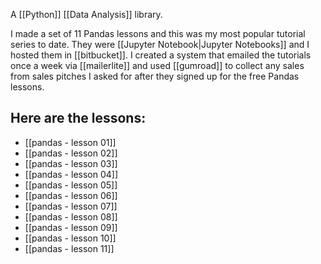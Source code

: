 A [[Python]] [[Data Analysis]] library.

I made a set of 11 Pandas lessons and this was my most popular tutorial series to date. They were [[Jupyter Notebook|Jupyter Notebooks]] and I hosted them in [[bitbucket]]. I created a system that emailed the tutorials once a week via [[mailerlite]] and used [[gumroad]] to collect any sales from sales pitches I asked for after they signed up for the free Pandas lessons. 

## Here are the lessons:
- [[pandas - lesson 01]]
- [[pandas - lesson 02]]
- [[pandas - lesson 03]]
- [[pandas - lesson 04]]
- [[pandas - lesson 05]]
- [[pandas - lesson 06]]
- [[pandas - lesson 07]]
- [[pandas - lesson 08]]
- [[pandas - lesson 09]]
- [[pandas - lesson 10]]
- [[pandas - lesson 11]]